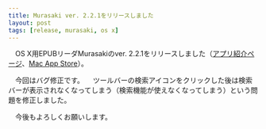 ```yaml
---
title: Murasaki ver. 2.2.1をリリースしました
layout: post
tags: [release, murasaki, os x]
---
```

　OS X用EPUBリーダMurasakiのver. 2.2.1をリリースしました（[アプリ紹介ページ](/mac/murasaki/)、[Mac App Store](http://itunes.apple.com/jp/app/murasaki/id430300762?mt=12)）。

　今回はバグ修正です。
　ツールバーの検索アイコンをクリックした後は検索バーが表示されなくなってしまう（検索機能が使えなくなってしまう）という問題を修正しました。

　今後もよろしくお願いします。
